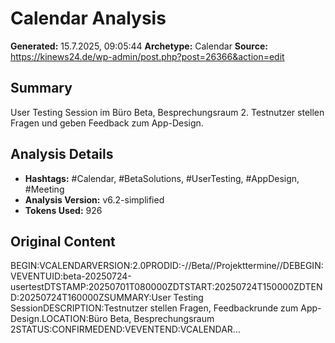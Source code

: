 # Calendar Analysis

**Generated:** 15.7.2025, 09:05:44
**Archetype:** Calendar
**Source:** https://kinews24.de/wp-admin/post.php?post=26366&action=edit

## Summary
User Testing Session im Büro Beta, Besprechungsraum 2. Testnutzer stellen Fragen und geben Feedback zum App-Design.

## Analysis Details
- **Hashtags:** #Calendar, #BetaSolutions, #UserTesting, #AppDesign, #Meeting
- **Analysis Version:** v6.2-simplified
- **Tokens Used:** 926

## Original Content
BEGIN:VCALENDARVERSION:2.0PRODID:-//Beta//Projekttermine//DEBEGIN:VEVENTUID:beta-20250724-usertestDTSTAMP:20250701T080000ZDTSTART:20250724T150000ZDTEND:20250724T160000ZSUMMARY:User Testing SessionDESCRIPTION:Testnutzer stellen Fragen, Feedbackrunde zum App-Design.LOCATION:Büro Beta, Besprechungsraum 2STATUS:CONFIRMEDEND:VEVENTEND:VCALENDAR...